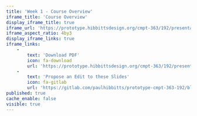```yaml
---
title: 'Week 1 - Course Overview'
iframe_title: 'Course Overview'
display_iframe_title: true
iframe_url: 'https://prototype.hibbittsdesign.org/cmpt-363/192/presentations/course-overview'
iframe_aspect_ratio: 4by3
display_iframe_links: true
iframe_links:
    -
        text: 'Download PDF'
        icon: fa-download
        url: 'https://prototype.hibbittsdesign.org/cmpt-363/192/presentations/course-overview?print-pdf=true'
    -
        text: 'Propose an Edit to these Slides'
        icon: fa-gitlab
        url: 'https://gitlab.com/paulhibbitts/prototype-cmpt-363-192/blob/master/pages/02.192/presentations/course-overview/presentation.md'
published: true
cache_enable: false
visible: true
---
```

